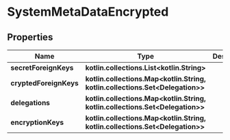 
# SystemMetaDataEncrypted

## Properties
Name | Type | Description | Notes
------------ | ------------- | ------------- | -------------
**secretForeignKeys** | **kotlin.collections.List&lt;kotlin.String&gt;** |  | 
**cryptedForeignKeys** | **kotlin.collections.Map&lt;kotlin.String, kotlin.collections.Set&lt;Delegation&gt;&gt;** |  | 
**delegations** | **kotlin.collections.Map&lt;kotlin.String, kotlin.collections.Set&lt;Delegation&gt;&gt;** |  | 
**encryptionKeys** | **kotlin.collections.Map&lt;kotlin.String, kotlin.collections.Set&lt;Delegation&gt;&gt;** |  | 



